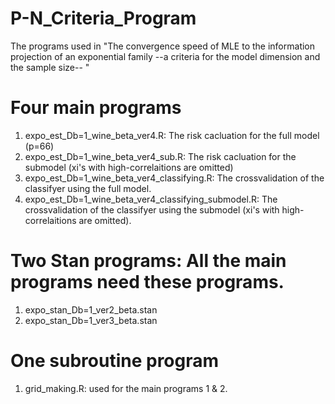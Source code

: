 # P-N_Criteria_Program
The programs used in "The convergence speed of MLE to the information projection of an exponential family --a criteria for the model dimension and the sample size-- "
# Four main programs
1. expo_est_Db=1_wine_beta_ver4.R: The risk cacluation for the full model (p=66)
2. expo_est_Db=1_wine_beta_ver4_sub.R: The risk cacluation for the submodel (xi's with high-correlaitions are omitted)
3. expo_est_Db=1_wine_beta_ver4_classifying.R: The crossvalidation of the classifyer using the full model.
4. expo_est_Db=1_wine_beta_ver4_classifying_submodel.R: The crossvalidation of the classifyer using the submodel (xi's with high-correlaitions are omitted).
# Two Stan programs: All the main programs need these programs.
1. expo_stan_Db=1_ver2_beta.stan
2. expo_stan_Db=1_ver3_beta.stan
# One subroutine program
1. grid_making.R: used for the main programs 1 & 2.
